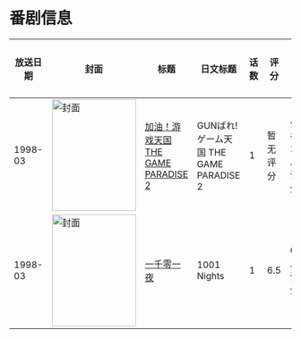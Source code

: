 # 番剧信息

|放送日期|封面|标题|日文标题|话数|评分|评分人数|
|---|---|---|---|---|---|---|
|1998-03|<img src="//lain.bgm.tv/pic/cover/c/d2/84/315926_5MZG5.jpg" alt="封面" style="width:150px;height:200px;object-fit:cover;">|[加油！游戏天国 THE GAME PARADISE 2](https://bangumi.tv/subject/315926)|GUNばれ! ゲーム天国 THE GAME PARADISE 2|1|暂无评分|少于10人评分|
|1998-03|<img src="//lain.bgm.tv/pic/cover/c/ad/33/67745_1nzly.jpg" alt="封面" style="width:150px;height:200px;object-fit:cover;">|[一千零一夜](https://bangumi.tv/subject/67745)|1001 Nights|1|6.5|64人评分|
